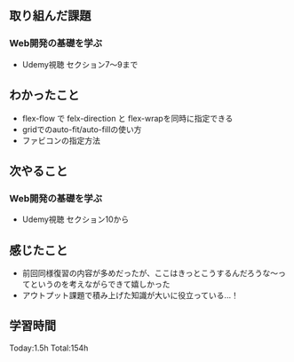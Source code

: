 ## 取り組んだ課題
### Web開発の基礎を学ぶ
- Udemy視聴 セクション7～9まで
## わかったこと
- flex-flow で felx-direction と flex-wrapを同時に指定できる
- gridでのauto-fit/auto-fillの使い方
- ファビコンの指定方法
## 次やること
### Web開発の基礎を学ぶ
- Udemy視聴 セクション10から
## 感じたこと
- 前回同様復習の内容が多めだったが、ここはきっとこうするんだろうな～ってというのを考えながらできて嬉しかった
- アウトプット課題で積み上げた知識が大いに役立っている...！
## 学習時間
Today:1.5h Total:154h

